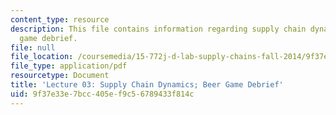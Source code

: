 ```yaml
---
content_type: resource
description: This file contains information regarding supply chain dynamics; beer
  game debrief.
file: null
file_location: /coursemedia/15-772j-d-lab-supply-chains-fall-2014/9f37e33e7bcc405ef9c56789433f814c_MIT15_772JF14_Lec03.pdf
file_type: application/pdf
resourcetype: Document
title: 'Lecture 03: Supply Chain Dynamics; Beer Game Debrief'
uid: 9f37e33e-7bcc-405e-f9c5-6789433f814c
---
```

